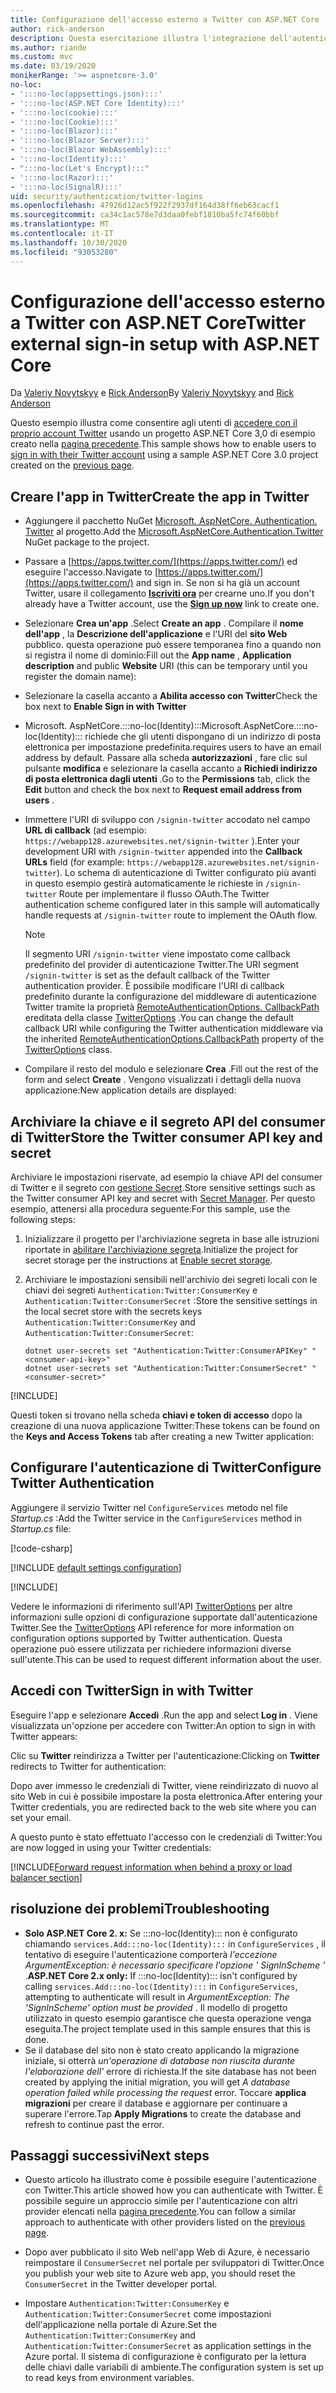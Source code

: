 ```yaml
---
title: Configurazione dell'accesso esterno a Twitter con ASP.NET Core
author: rick-anderson
description: Questa esercitazione illustra l'integrazione dell'autenticazione utente dell'account Twitter in un'app ASP.NET Core esistente.
ms.author: riande
ms.custom: mvc
ms.date: 03/19/2020
monikerRange: '>= aspnetcore-3.0'
no-loc:
- ':::no-loc(appsettings.json):::'
- ':::no-loc(ASP.NET Core Identity):::'
- ':::no-loc(cookie):::'
- ':::no-loc(Cookie):::'
- ':::no-loc(Blazor):::'
- ':::no-loc(Blazor Server):::'
- ':::no-loc(Blazor WebAssembly):::'
- ':::no-loc(Identity):::'
- ":::no-loc(Let's Encrypt):::"
- ':::no-loc(Razor):::'
- ':::no-loc(SignalR):::'
uid: security/authentication/twitter-logins
ms.openlocfilehash: 47926d12ac5f922f2937df164d38ff6eb63cacf1
ms.sourcegitcommit: ca34c1ac578e7d3daa0febf1810ba5fc74f60bbf
ms.translationtype: MT
ms.contentlocale: it-IT
ms.lasthandoff: 10/30/2020
ms.locfileid: "93053280"
---
```

# <a name="twitter-external-sign-in-setup-with-aspnet-core"></a><span data-ttu-id="12de3-103">Configurazione dell'accesso esterno a Twitter con ASP.NET Core</span><span class="sxs-lookup"><span data-stu-id="12de3-103">Twitter external sign-in setup with ASP.NET Core</span></span>

<span data-ttu-id="12de3-104">Da [Valeriy Novytskyy](https://github.com/01binary) e [Rick Anderson](https://twitter.com/RickAndMSFT)</span><span class="sxs-lookup"><span data-stu-id="12de3-104">By [Valeriy Novytskyy](https://github.com/01binary) and [Rick Anderson](https://twitter.com/RickAndMSFT)</span></span>

<span data-ttu-id="12de3-105">Questo esempio illustra come consentire agli utenti di [accedere con il proprio account Twitter](https://dev.twitter.com/web/sign-in/desktop-browser) usando un progetto ASP.NET Core 3,0 di esempio creato nella [pagina precedente](xref:security/authentication/social/index).</span><span class="sxs-lookup"><span data-stu-id="12de3-105">This sample shows how to enable users to [sign in with their Twitter account](https://dev.twitter.com/web/sign-in/desktop-browser) using a sample ASP.NET Core 3.0 project created on the [previous page](xref:security/authentication/social/index).</span></span>

## <a name="create-the-app-in-twitter"></a><span data-ttu-id="12de3-106">Creare l'app in Twitter</span><span class="sxs-lookup"><span data-stu-id="12de3-106">Create the app in Twitter</span></span>

* <span data-ttu-id="12de3-107">Aggiungere il pacchetto NuGet [Microsoft. AspNetCore. Authentication. Twitter](https://www.nuget.org/packages/Microsoft.AspNetCore.Authentication.Twitter/3.0.0) al progetto.</span><span class="sxs-lookup"><span data-stu-id="12de3-107">Add the [Microsoft.AspNetCore.Authentication.Twitter](https://www.nuget.org/packages/Microsoft.AspNetCore.Authentication.Twitter/3.0.0) NuGet package to the project.</span></span>

* <span data-ttu-id="12de3-108">Passare a [https://apps.twitter.com/](https://apps.twitter.com/) ed eseguire l'accesso.</span><span class="sxs-lookup"><span data-stu-id="12de3-108">Navigate to [https://apps.twitter.com/](https://apps.twitter.com/) and sign in.</span></span> <span data-ttu-id="12de3-109">Se non si ha già un account Twitter, usare il collegamento **[Iscriviti ora](https://twitter.com/signup)** per crearne uno.</span><span class="sxs-lookup"><span data-stu-id="12de3-109">If you don't already have a Twitter account, use the **[Sign up now](https://twitter.com/signup)** link to create one.</span></span>

* <span data-ttu-id="12de3-110">Selezionare **Crea un'app** .</span><span class="sxs-lookup"><span data-stu-id="12de3-110">Select **Create an app** .</span></span> <span data-ttu-id="12de3-111">Compilare il **nome dell'app** , la **Descrizione dell'applicazione** e l'URI del **sito Web** pubblico. questa operazione può essere temporanea fino a quando non si registra il nome di dominio:</span><span class="sxs-lookup"><span data-stu-id="12de3-111">Fill out the **App name** , **Application description** and public **Website** URI (this can be temporary until you register the domain name):</span></span>

* <span data-ttu-id="12de3-112">Selezionare la casella accanto a **Abilita accesso con Twitter**</span><span class="sxs-lookup"><span data-stu-id="12de3-112">Check the box next to **Enable Sign in with Twitter**</span></span>

* <span data-ttu-id="12de3-113">Microsoft. AspNetCore.:::no-loc(Identity):::</span><span class="sxs-lookup"><span data-stu-id="12de3-113">Microsoft.AspNetCore.:::no-loc(Identity):::</span></span> <span data-ttu-id="12de3-114">richiede che gli utenti dispongano di un indirizzo di posta elettronica per impostazione predefinita.</span><span class="sxs-lookup"><span data-stu-id="12de3-114">requires users to have an email address by default.</span></span> <span data-ttu-id="12de3-115">Passare alla scheda **autorizzazioni** , fare clic sul pulsante **modifica** e selezionare la casella accanto a **Richiedi indirizzo di posta elettronica dagli utenti** .</span><span class="sxs-lookup"><span data-stu-id="12de3-115">Go to the **Permissions** tab, click the **Edit** button and check the box next to **Request email address from users** .</span></span>

* <span data-ttu-id="12de3-116">Immettere l'URI di sviluppo con `/signin-twitter` accodato nel campo **URL di callback** (ad esempio: `https://webapp128.azurewebsites.net/signin-twitter` ).</span><span class="sxs-lookup"><span data-stu-id="12de3-116">Enter your development URI with `/signin-twitter` appended into the **Callback URLs** field (for example: `https://webapp128.azurewebsites.net/signin-twitter`).</span></span> <span data-ttu-id="12de3-117">Lo schema di autenticazione di Twitter configurato più avanti in questo esempio gestirà automaticamente le richieste in `/signin-twitter` Route per implementare il flusso OAuth.</span><span class="sxs-lookup"><span data-stu-id="12de3-117">The Twitter authentication scheme configured later in this sample will automatically handle requests at `/signin-twitter` route to implement the OAuth flow.</span></span>

  > [!NOTE]
  > <span data-ttu-id="12de3-118">Il segmento URI `/signin-twitter` viene impostato come callback predefinito del provider di autenticazione Twitter.</span><span class="sxs-lookup"><span data-stu-id="12de3-118">The URI segment `/signin-twitter` is set as the default callback of the Twitter authentication provider.</span></span> <span data-ttu-id="12de3-119">È possibile modificare l'URI di callback predefinito durante la configurazione del middleware di autenticazione Twitter tramite la proprietà [RemoteAuthenticationOptions. CallbackPath](/dotnet/api/microsoft.aspnetcore.authentication.remoteauthenticationoptions.callbackpath) ereditata della classe [TwitterOptions](/dotnet/api/microsoft.aspnetcore.authentication.twitter.twitteroptions) .</span><span class="sxs-lookup"><span data-stu-id="12de3-119">You can change the default callback URI while configuring the Twitter authentication middleware via the inherited [RemoteAuthenticationOptions.CallbackPath](/dotnet/api/microsoft.aspnetcore.authentication.remoteauthenticationoptions.callbackpath) property of the [TwitterOptions](/dotnet/api/microsoft.aspnetcore.authentication.twitter.twitteroptions) class.</span></span>

* <span data-ttu-id="12de3-120">Compilare il resto del modulo e selezionare **Crea** .</span><span class="sxs-lookup"><span data-stu-id="12de3-120">Fill out the rest of the form and select **Create** .</span></span> <span data-ttu-id="12de3-121">Vengono visualizzati i dettagli della nuova applicazione:</span><span class="sxs-lookup"><span data-stu-id="12de3-121">New application details are displayed:</span></span>

## <a name="store-the-twitter-consumer-api-key-and-secret"></a><span data-ttu-id="12de3-122">Archiviare la chiave e il segreto API del consumer di Twitter</span><span class="sxs-lookup"><span data-stu-id="12de3-122">Store the Twitter consumer API key and secret</span></span>

<span data-ttu-id="12de3-123">Archiviare le impostazioni riservate, ad esempio la chiave API del consumer di Twitter e il segreto con [gestione Secret](xref:security/app-secrets).</span><span class="sxs-lookup"><span data-stu-id="12de3-123">Store sensitive settings such as the Twitter consumer API key and secret with [Secret Manager](xref:security/app-secrets).</span></span> <span data-ttu-id="12de3-124">Per questo esempio, attenersi alla procedura seguente:</span><span class="sxs-lookup"><span data-stu-id="12de3-124">For this sample, use the following steps:</span></span>

1. <span data-ttu-id="12de3-125">Inizializzare il progetto per l'archiviazione segreta in base alle istruzioni riportate in [abilitare l'archiviazione segreta](xref:security/app-secrets#enable-secret-storage).</span><span class="sxs-lookup"><span data-stu-id="12de3-125">Initialize the project for secret storage per the instructions at [Enable secret storage](xref:security/app-secrets#enable-secret-storage).</span></span>
1. <span data-ttu-id="12de3-126">Archiviare le impostazioni sensibili nell'archivio dei segreti locali con le chiavi dei segreti `Authentication:Twitter:ConsumerKey` e `Authentication:Twitter:ConsumerSecret` :</span><span class="sxs-lookup"><span data-stu-id="12de3-126">Store the sensitive settings in the local secret store with the secrets keys `Authentication:Twitter:ConsumerKey` and `Authentication:Twitter:ConsumerSecret`:</span></span>

    ```dotnetcli
    dotnet user-secrets set "Authentication:Twitter:ConsumerAPIKey" "<consumer-api-key>"
    dotnet user-secrets set "Authentication:Twitter:ConsumerSecret" "<consumer-secret>"
    ```

[!INCLUDE[](~/includes/environmentVarableColon.md)]

<span data-ttu-id="12de3-127">Questi token si trovano nella scheda **chiavi e token di accesso** dopo la creazione di una nuova applicazione Twitter:</span><span class="sxs-lookup"><span data-stu-id="12de3-127">These tokens can be found on the **Keys and Access Tokens** tab after creating a new Twitter application:</span></span>

## <a name="configure-twitter-authentication"></a><span data-ttu-id="12de3-128">Configurare l'autenticazione di Twitter</span><span class="sxs-lookup"><span data-stu-id="12de3-128">Configure Twitter Authentication</span></span>

<span data-ttu-id="12de3-129">Aggiungere il servizio Twitter nel `ConfigureServices` metodo nel file *Startup.cs* :</span><span class="sxs-lookup"><span data-stu-id="12de3-129">Add the Twitter service in the `ConfigureServices` method in *Startup.cs* file:</span></span>

[!code-csharp[](~/security/authentication/social/social-code/3.x/StartupTwitter3x.cs?name=snippet&highlight=10-15)]

[!INCLUDE [default settings configuration](includes/default-settings.md)]

[!INCLUDE[](includes/chain-auth-providers.md)]

<span data-ttu-id="12de3-130">Vedere le informazioni di riferimento sull'API [TwitterOptions](/dotnet/api/microsoft.aspnetcore.builder.twitteroptions) per altre informazioni sulle opzioni di configurazione supportate dall'autenticazione Twitter.</span><span class="sxs-lookup"><span data-stu-id="12de3-130">See the [TwitterOptions](/dotnet/api/microsoft.aspnetcore.builder.twitteroptions) API reference for more information on configuration options supported by Twitter authentication.</span></span> <span data-ttu-id="12de3-131">Questa operazione può essere utilizzata per richiedere informazioni diverse sull'utente.</span><span class="sxs-lookup"><span data-stu-id="12de3-131">This can be used to request different information about the user.</span></span>

## <a name="sign-in-with-twitter"></a><span data-ttu-id="12de3-132">Accedi con Twitter</span><span class="sxs-lookup"><span data-stu-id="12de3-132">Sign in with Twitter</span></span>

<span data-ttu-id="12de3-133">Eseguire l'app e selezionare **Accedi** .</span><span class="sxs-lookup"><span data-stu-id="12de3-133">Run the app and select **Log in** .</span></span> <span data-ttu-id="12de3-134">Viene visualizzata un'opzione per accedere con Twitter:</span><span class="sxs-lookup"><span data-stu-id="12de3-134">An option to sign in with Twitter appears:</span></span>

<span data-ttu-id="12de3-135">Clic su **Twitter** reindirizza a Twitter per l'autenticazione:</span><span class="sxs-lookup"><span data-stu-id="12de3-135">Clicking on **Twitter** redirects to Twitter for authentication:</span></span>

<span data-ttu-id="12de3-136">Dopo aver immesso le credenziali di Twitter, viene reindirizzato di nuovo al sito Web in cui è possibile impostare la posta elettronica.</span><span class="sxs-lookup"><span data-stu-id="12de3-136">After entering your Twitter credentials, you are redirected back to the web site where you can set your email.</span></span>

<span data-ttu-id="12de3-137">A questo punto è stato effettuato l'accesso con le credenziali di Twitter:</span><span class="sxs-lookup"><span data-stu-id="12de3-137">You are now logged in using your Twitter credentials:</span></span>

[!INCLUDE[Forward request information when behind a proxy or load balancer section](includes/forwarded-headers-middleware.md)]

<!-- 
### React to cancel Authorize External sign-in
Twitter doesn't support AccessDeniedPath
Rather in the twitter setup, you can provide an External sign-in homepage. The external sign-in homepage doesn't support localhost. Tested with https://cors3.azurewebsites.net/ and that works.
-->

## <a name="troubleshooting"></a><span data-ttu-id="12de3-138">risoluzione dei problemi</span><span class="sxs-lookup"><span data-stu-id="12de3-138">Troubleshooting</span></span>

* <span data-ttu-id="12de3-139">**Solo ASP.NET Core 2. x:** Se :::no-loc(Identity)::: non è configurato chiamando `services.Add:::no-loc(Identity):::` in `ConfigureServices` , il tentativo di eseguire l'autenticazione comporterà *l'eccezione ArgumentException: è necessario specificare l'opzione ' SignInScheme '* .</span><span class="sxs-lookup"><span data-stu-id="12de3-139">**ASP.NET Core 2.x only:** If :::no-loc(Identity)::: isn't configured by calling `services.Add:::no-loc(Identity):::` in `ConfigureServices`, attempting to authenticate will result in *ArgumentException: The 'SignInScheme' option must be provided* .</span></span> <span data-ttu-id="12de3-140">Il modello di progetto utilizzato in questo esempio garantisce che questa operazione venga eseguita.</span><span class="sxs-lookup"><span data-stu-id="12de3-140">The project template used in this sample ensures that this is done.</span></span>
* <span data-ttu-id="12de3-141">Se il database del sito non è stato creato applicando la migrazione iniziale, si otterrà *un'operazione di database non riuscita durante l'elaborazione dell'* errore di richiesta.</span><span class="sxs-lookup"><span data-stu-id="12de3-141">If the site database has not been created by applying the initial migration, you will get *A database operation failed while processing the request* error.</span></span> <span data-ttu-id="12de3-142">Toccare **applica migrazioni** per creare il database e aggiornare per continuare a superare l'errore.</span><span class="sxs-lookup"><span data-stu-id="12de3-142">Tap **Apply Migrations** to create the database and refresh to continue past the error.</span></span>

## <a name="next-steps"></a><span data-ttu-id="12de3-143">Passaggi successivi</span><span class="sxs-lookup"><span data-stu-id="12de3-143">Next steps</span></span>

* <span data-ttu-id="12de3-144">Questo articolo ha illustrato come è possibile eseguire l'autenticazione con Twitter.</span><span class="sxs-lookup"><span data-stu-id="12de3-144">This article showed how you can authenticate with Twitter.</span></span> <span data-ttu-id="12de3-145">È possibile seguire un approccio simile per l'autenticazione con altri provider elencati nella [pagina precedente](xref:security/authentication/social/index).</span><span class="sxs-lookup"><span data-stu-id="12de3-145">You can follow a similar approach to authenticate with other providers listed on the [previous page](xref:security/authentication/social/index).</span></span>

* <span data-ttu-id="12de3-146">Dopo aver pubblicato il sito Web nell'app Web di Azure, è necessario reimpostare il `ConsumerSecret` nel portale per sviluppatori di Twitter.</span><span class="sxs-lookup"><span data-stu-id="12de3-146">Once you publish your web site to Azure web app, you should reset the `ConsumerSecret` in the Twitter developer portal.</span></span>

* <span data-ttu-id="12de3-147">Impostare `Authentication:Twitter:ConsumerKey` e `Authentication:Twitter:ConsumerSecret` come impostazioni dell'applicazione nella portale di Azure.</span><span class="sxs-lookup"><span data-stu-id="12de3-147">Set the `Authentication:Twitter:ConsumerKey` and `Authentication:Twitter:ConsumerSecret` as application settings in the Azure portal.</span></span> <span data-ttu-id="12de3-148">Il sistema di configurazione è configurato per la lettura delle chiavi dalle variabili di ambiente.</span><span class="sxs-lookup"><span data-stu-id="12de3-148">The configuration system is set up to read keys from environment variables.</span></span>
